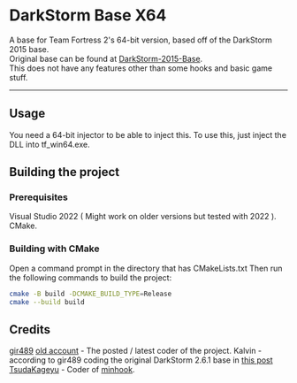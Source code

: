 # DarkStorm Base X64

A base for Team Fortress 2's 64-bit version, based off of the DarkStorm 2015 base. \
Original base can be found at [DarkStorm-2015-Base](https://bitbucket.org/gir489/darkstorm-2015-base/src/master/). \
This does not have any features other than some hooks and basic game stuff. 

---

## Usage

You need a 64-bit injector to be able to inject this.
To use this, just inject the DLL into tf_win64.exe.

## Building the project

### Prerequisites

Visual Studio 2022 ( Might work on older versions but tested with 2022 ).
CMake.

### Building with CMake

Open a command prompt in the directory that has CMakeLists.txt
Then run the following commands to build the project:

```bash
cmake -B build -DCMAKE_BUILD_TYPE=Release
cmake --build build
```

## Credits

[gir489](https://www.unknowncheats.me/forum/members/5420895.html) [old account](https://www.unknowncheats.me/forum/members/225272.html) - The posted / latest coder of the project.
Kalvin - according to gir489 coding the original DarkStorm 2.6.1 base in [this post](https://www.unknowncheats.me/forum/team-fortress-2-a/74558-tf2-darkstorm-3-4-1-a.html)
[TsudaKageyu](https://github.com/TsudaKageyu) - Coder of [minhook](https://github.com/TsudaKageyu/minhook).
